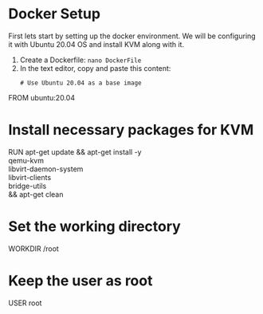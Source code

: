 # Docker Setup
First lets start by setting up the docker environment. We will be configuring it with Ubuntu 20.04 OS and install KVM along with it.

1. Create a Dockerfile:
   ```nano DockerFile```
2. In the text editor, copy and paste this content:
   ```
   # Use Ubuntu 20.04 as a base image
FROM ubuntu:20.04

# Install necessary packages for KVM
RUN apt-get update && apt-get install -y \
    qemu-kvm \
    libvirt-daemon-system \
    libvirt-clients \
    bridge-utils \
    && apt-get clean

# Set the working directory
WORKDIR /root

# Keep the user as root
USER root
```
